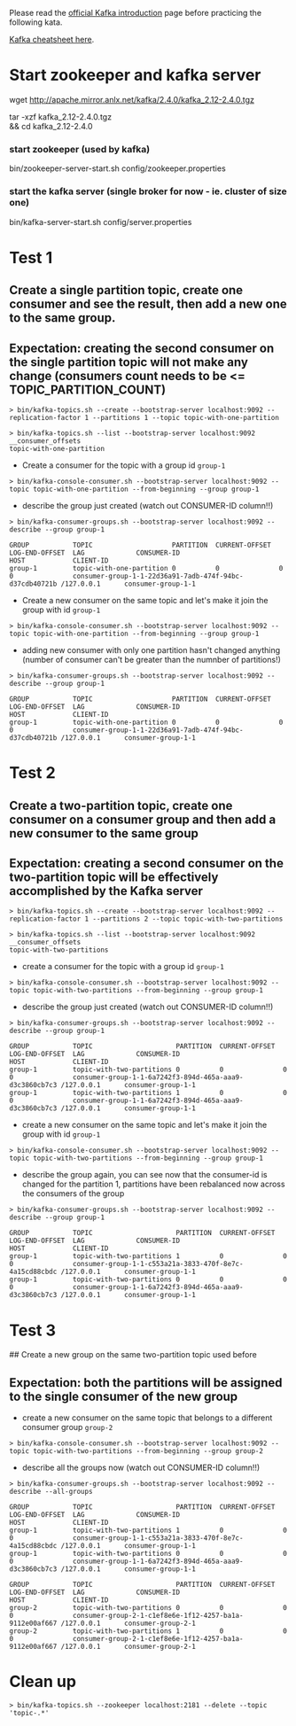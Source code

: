 Please read the [official Kafka introduction](https://kafka.apache.org/intro) page before practicing the following kata.

[Kafka cheatsheet here](https://github.com/francesco-losciale/cheat-sheets/blob/master/kafka_cluster_first_run.txt).


# Start zookeeper and kafka server

wget http://apache.mirror.anlx.net/kafka/2.4.0/kafka_2.12-2.4.0.tgz

tar -xzf kafka_2.12-2.4.0.tgz \
&& cd kafka_2.12-2.4.0

### start zookeeper (used by kafka)
bin/zookeeper-server-start.sh config/zookeeper.properties

### start the kafka server (single broker for now - ie. cluster of size one)
bin/kafka-server-start.sh config/server.properties




# Test 1 
## Create a single partition topic, create one consumer and see the result, then add a new one to the same group.
## Expectation: creating the second consumer on the single partition topic will not make any change (consumers count needs to be <= TOPIC_PARTITION_COUNT)
```
> bin/kafka-topics.sh --create --bootstrap-server localhost:9092 --replication-factor 1 --partitions 1 --topic topic-with-one-partition
```
```
> bin/kafka-topics.sh --list --bootstrap-server localhost:9092
__consumer_offsets
topic-with-one-partition
```
- Create a consumer for the topic with a group id `group-1`
```
> bin/kafka-console-consumer.sh --bootstrap-server localhost:9092 --topic topic-with-one-partition --from-beginning --group group-1
```
- describe the group just created (watch out CONSUMER-ID column!!)
```
> bin/kafka-consumer-groups.sh --bootstrap-server localhost:9092 --describe --group group-1

GROUP           TOPIC                    PARTITION  CURRENT-OFFSET  LOG-END-OFFSET  LAG             CONSUMER-ID                                             HOST            CLIENT-ID
group-1         topic-with-one-partition 0          0               0               0               consumer-group-1-1-22d36a91-7adb-474f-94bc-d37cdb40721b /127.0.0.1      consumer-group-1-1
```
- Create a new consumer on the same topic and let's make it join the group with id `group-1`
```
> bin/kafka-console-consumer.sh --bootstrap-server localhost:9092 --topic topic-with-one-partition --from-beginning --group group-1
```
- adding new consumer with only one partition hasn't changed anything (number of consumer can't be greater than the numnber of partitions!)
```
> bin/kafka-consumer-groups.sh --bootstrap-server localhost:9092 --describe --group group-1

GROUP           TOPIC                    PARTITION  CURRENT-OFFSET  LOG-END-OFFSET  LAG             CONSUMER-ID                                             HOST            CLIENT-ID
group-1         topic-with-one-partition 0          0               0               0               consumer-group-1-1-22d36a91-7adb-474f-94bc-d37cdb40721b /127.0.0.1      consumer-group-1-1
```


# Test 2
## Create a two-partition topic, create one consumer on a consumer group and then add a new consumer to the same group
## Expectation: creating a second consumer on the two-partition topic will be effectively accomplished by the Kafka server
```
> bin/kafka-topics.sh --create --bootstrap-server localhost:9092 --replication-factor 1 --partitions 2 --topic topic-with-two-partitions
```
```
> bin/kafka-topics.sh --list --bootstrap-server localhost:9092
__consumer_offsets
topic-with-two-partitions
```
- create a consumer for the topic with a group id `group-1`
```
> bin/kafka-console-consumer.sh --bootstrap-server localhost:9092 --topic topic-with-two-partitions --from-beginning --group group-1
```
- describe the group just created (watch out CONSUMER-ID column!!)
```
> bin/kafka-consumer-groups.sh --bootstrap-server localhost:9092 --describe --group group-1

GROUP           TOPIC                     PARTITION  CURRENT-OFFSET  LOG-END-OFFSET  LAG             CONSUMER-ID                                             HOST            CLIENT-ID
group-1         topic-with-two-partitions 0          0               0               0               consumer-group-1-1-6a7242f3-894d-465a-aaa9-d3c3860cb7c3 /127.0.0.1      consumer-group-1-1
group-1         topic-with-two-partitions 1          0               0               0               consumer-group-1-1-6a7242f3-894d-465a-aaa9-d3c3860cb7c3 /127.0.0.1      consumer-group-1-1
```

- create a new consumer on the same topic and let's make it join the group with id `group-1`
```
> bin/kafka-console-consumer.sh --bootstrap-server localhost:9092 --topic topic-with-two-partitions --from-beginning --group group-1
```
- describe the group again, you can see now that the consumer-id is changed for the partition 1, partitions have been rebalanced now across the consumers of the group
```
> bin/kafka-consumer-groups.sh --bootstrap-server localhost:9092 --describe --group group-1

GROUP           TOPIC                     PARTITION  CURRENT-OFFSET  LOG-END-OFFSET  LAG             CONSUMER-ID                                             HOST            CLIENT-ID
group-1         topic-with-two-partitions 1          0               0               0               consumer-group-1-1-c553a21a-3833-470f-8e7c-4a15cd88cbdc /127.0.0.1      consumer-group-1-1
group-1         topic-with-two-partitions 0          0               0               0               consumer-group-1-1-6a7242f3-894d-465a-aaa9-d3c3860cb7c3 /127.0.0.1      consumer-group-1-1
```

# Test 3 
## Create a new group on the same two-partition topic used before
## Expectation: both the partitions will be assigned to the single consumer of the new group

- create a new consumer on the same topic that belongs to a different consumer group `group-2`
```
> bin/kafka-console-consumer.sh --bootstrap-server localhost:9092 --topic topic-with-two-partitions --from-beginning --group group-2
```
- describe all the groups now (watch out CONSUMER-ID column!!)
```
> bin/kafka-consumer-groups.sh --bootstrap-server localhost:9092 --describe --all-groups

GROUP           TOPIC                     PARTITION  CURRENT-OFFSET  LOG-END-OFFSET  LAG             CONSUMER-ID                                             HOST            CLIENT-ID
group-1         topic-with-two-partitions 1          0               0               0               consumer-group-1-1-c553a21a-3833-470f-8e7c-4a15cd88cbdc /127.0.0.1      consumer-group-1-1
group-1         topic-with-two-partitions 0          0               0               0               consumer-group-1-1-6a7242f3-894d-465a-aaa9-d3c3860cb7c3 /127.0.0.1      consumer-group-1-1

GROUP           TOPIC                     PARTITION  CURRENT-OFFSET  LOG-END-OFFSET  LAG             CONSUMER-ID                                             HOST            CLIENT-ID
group-2         topic-with-two-partitions 0          0               0               0               consumer-group-2-1-c1ef8e6e-1f12-4257-ba1a-9112e00af667 /127.0.0.1      consumer-group-2-1
group-2         topic-with-two-partitions 1          0               0               0               consumer-group-2-1-c1ef8e6e-1f12-4257-ba1a-9112e00af667 /127.0.0.1      consumer-group-2-1
```


# Clean up
```
> bin/kafka-topics.sh --zookeeper localhost:2181 --delete --topic 'topic-.*'
```
